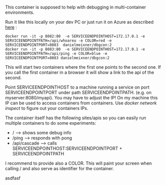 This container is supposed to help with debugging in multi-container environments.

Run it like this locally on your dev PC or just run it on Azure as described [here](https://docs.microsoft.com/en-us/azure/app-service/containers/tutorial-multi-container-app) :
```
docker run -it -p 8082:80  -e SERVICEENDPOINTHOST=172.17.0.1 -e SERVICEENDPOINTPATH=/api/whoareu -e COLOR=red -e SERVICEENDPOINTPORT=8083  danielmeixner/dbgcon:2
docker run -it -p 8083:80  -e SERVICEENDPOINTHOST=172.17.0.1 -e SERVICEENDPOINTPATH=/api/ping -e COLOR=blue -e SERVICEENDPOINTPORT=8083 danielmeixner/dbgcon:2
```

This will start two containers where the first one points to the second one. If you call the first container in a browser it will show a link to the api of the second.

Point SERVICEENDPOINTHOST to a machine running a service on port SERVICEENDPOINTPORT under path SERVICEENDPOINTPATH. (e.g. on myserver:8080/myapi).
You may have to adjust the IP! On my machine this IP can be used to access containers from containers. Use *docker network inspect* to figure out your containers IPs.

The container itself has the following sites/apis so you can easily run multiple containers to do some experiments:

* / --> shows some debug info
* /ping --> responds with pong
* /api/cascade --> calls SERVICEENDPOINTHOST:SERVICEENDPOINTPORT + SERVICEENDPOINTPATH

I recommend to provide also a COLOR. This will paint your screen when calling / and also serve as identifier for the container.

asdfasf
